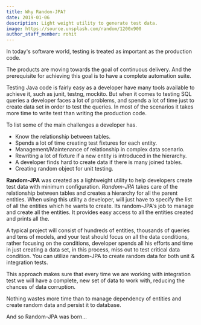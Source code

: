 ```yaml
---
title: Why Randon-JPA?
date: 2019-01-06
description: Light weight utility to generate test data.
image: https://source.unsplash.com/random/1200x900
author_staff_member: rohit
---
```

In today's software world, testing is treated as important as the production code.

The products are moving towards the goal of continuous delivery. And the prerequisite for achieving this goal is to have a complete automation suite.

Testing Java code is fairly easy as a developer have many tools available to achieve it, such as junit, testng, mockito. But when it comes to testing SQL queries a developer faces a lot of problems, and spends a lot of time just to create data set in order to test the queries. In most of the scenarios it takes more time to write test than writing the production code.

To list some of the main challenges a developer has.

- Know the relationship between tables.
- Spends a lot of time creating test fixtures for each entity.
- Management/Maintenance of relationship in complex data scenario.
- Rewriting a lot of fixture if a new entity is introduced in the hierarchy.
- A developer finds hard to create data if there is many joined tables.
- Creating random object for unit testing.

**Random-JPA** was created as a lightweight utility to help developers create test data with minimum configuration. _Random-JPA_ takes care of the relationship between tables and creates a hierarchy for all the parent entities. When using this utility a developer, will just have to specify the list of all the entities which he wants to create. Its random-JPA's job to manage and create all the entities. It provides easy access to all the entities created and prints all the.

A typical project will consist of hundreds of entities, thousands of queries and tens of models, and your test should focus on all the data conditions, rather focusing on the conditions, developer spends all his efforts and time in just creating a data set, in this process, miss out to test critical data condition. You can utilize random-JPA to create random data for both unit & integration tests.

This approach makes sure that every time we are working with integration test we will have a complete, new set of data to work with, reducing the chances of data corruption.

Nothing wastes more time than to manage dependency of entities and create random data and persist it to database.

And so Random-JPA was born...

